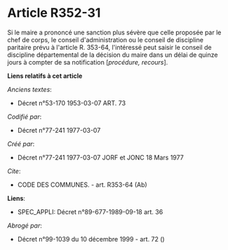 # Article R352-31

Si le maire a prononcé une sanction plus sévère que celle proposée par le chef de corps, le conseil d'administration ou le
conseil de discipline paritaire prévu à l'article R. 353-64, l'intéressé peut saisir le conseil de discipline départemental
de la décision du maire dans un délai de quinze jours à compter de sa notification [*procédure, recours*].

**Liens relatifs à cet article**

_Anciens textes_:

  - Décret n°53-170 1953-03-07 ART. 73

_Codifié par_:

  - Décret n°77-241 1977-03-07

_Créé par_:

  - Décret n°77-241 1977-03-07 JORF et JONC 18 Mars 1977

_Cite_:

  - CODE DES COMMUNES. - art. R353-64 (Ab)

**Liens**:

  - SPEC_APPLI: Décret n°89-677-1989-09-18 art. 36

_Abrogé par_:

  - Décret n°99-1039 du 10 décembre 1999 - art. 72 ()
